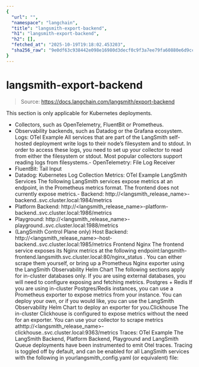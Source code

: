 ```yaml
---
{
  "url": "",
  "namespace": "langchain",
  "title": "langsmith-export-backend",
  "h1": "langsmith-export-backend",
  "h2": [],
  "fetched_at": "2025-10-19T19:18:02.453203",
  "sha256_raw": "9e0df63c938442e098e16980d3decf0c9f3a7ee79fa60880e6d9ccfecb9f0ab8"
}
---
```


# langsmith-export-backend

> Source: https://docs.langchain.com/langsmith/export-backend

This section is only applicable for Kubernetes deployments.
- Collectors, such as OpenTelemetry, FluentBit or Prometheus.
- Observability backends, such as Datadog or the Grafana ecosystem.
Logs: OTel Example
All services that are part of the LangSmith self-hosted deployment write logs to their node’s filesystem and to stdout. In order to access these logs, you need to set up your collector to read from either the filesystem or stdout. Most popular collectors support reading logs from filesystems.- OpenTelemetry: File Log Receiver
- FluentBit: Tail Input
- Datadog: Kubernetes Log Collection
Metrics: OTel Example
LangSmith Services
The following LangSmith services expose metrics at an endpoint, in the Prometheus metrics format. The frontend does not currently expose metrics.- Backend:
http://<langsmith_release_name>-backend.<namespace>.svc.cluster.local:1984/metrics
- Platform Backend:
http://<langsmith_release_name>-platform-backend.<namespace>.svc.cluster.local:1986/metrics
- Playground:
http://<langsmith_release_name>-playground.<namespace>.svc.cluster.local:1988/metrics
- (LangSmith Control Plane only) Host Backend:
http://<langsmith_release_name>-host-backend.<namespace>.svc.cluster.local:1985/metrics
Frontend Nginx
The frontend service exposes its Nginx metrics at the following endpoint:langsmith-frontend.langsmith.svc.cluster.local:80/nginx_status
. You can either scrape them yourself, or bring up a Prometheus Nginx exporter using the LangSmith Observability Helm Chart
The following sections apply for in-cluster databases only. If you are using external databases, you will need to configure exposing and fetching metrics.
Postgres + Redis
If you are using in-cluster Postgres/Redis instances, you can use a Prometheus exporter to expose metrics from your instance. You can deploy your own, or if you would like, you can use the LangSmith Observability Helm Chart to deploy an exporter for you.Clickhouse
The in-cluster Clickhouse is configured to expose metrics without the need for an exporter. You can use your collector to scrape metrics athttp://<langsmith_release_name>-clickhouse.<namespace>.svc.cluster.local:9363/metrics
Traces: OTel Example
The LangSmith Backend, Platform Backend, Playground and LangSmith Queue deployments have been instrumented to emit Otel traces. Tracing is toggled off by default, and can be enabled for all LangSmith services with the following in yourlangsmith_config.yaml
(or equivalent) file: